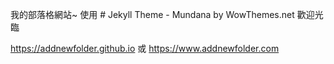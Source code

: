 我的部落格網站~ 使用 # Jekyll Theme - Mundana by WowThemes.net
歡迎光臨

https://addnewfolder.github.io
或
https://www.addnewfolder.com

